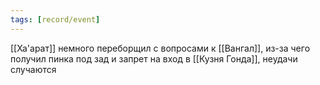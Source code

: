 ```yaml
---
tags: [record/event]
---
```


[[Ха'арат]] немного переборщил с вопросами к [[Вангал]], из-за чего получил пинка под зад и запрет на вход в [[Кузня Гонда]], неудачи случаются
